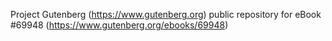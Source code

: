Project Gutenberg (https://www.gutenberg.org) public repository for
eBook #69948 (https://www.gutenberg.org/ebooks/69948)
